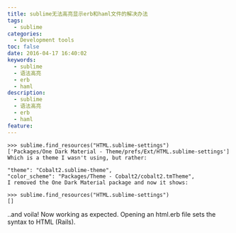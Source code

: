 ```yaml
---
title: sublime无法高亮显示erb和haml文件的解决办法
tags:
  - sublime
categories:
  - Development tools
toc: false
date: 2016-04-17 16:40:02
keywords:
  - sublime
  - 语法高亮
  - erb
  - haml
description:
  - sublime
  - 语法高亮
  - erb
  - haml
feature:
---
```

```
>>> sublime.find_resources("HTML.sublime-settings")
['Packages/One Dark Material - Theme/prefs/Ext/HTML.sublime-settings']
Which is a theme I wasn't using, but rather:

"theme": "Cobalt2.sublime-theme",
"color_scheme": "Packages/Theme - Cobalt2/cobalt2.tmTheme",
I removed the One Dark Material package and now it shows:

>>> sublime.find_resources("HTML.sublime-settings")
[]
```
..and voila! Now working as expected. Opening an html.erb file sets the syntax to HTML (Rails).


